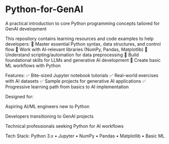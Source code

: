 # Python-for-GenAI
A practical introduction to core Python programming concepts tailored for GenAI development

This repository contains learning resources and code examples to help developers:
🔹 Master essential Python syntax, data structures, and control flow
🔹 Work with AI-relevant libraries (NumPy, Pandas, Matplotlib)
🔹 Understand scripting/automation for data preprocessing
🔹 Build foundational skills for LLMs and generative AI development
🔹 Create basic ML workflows with Python

Features:
✅ Bite-sized Jupyter notebook tutorials
✅ Real-world exercises with AI datasets
✅ Sample projects for generative AI applications
✅ Progressive learning path from basics to AI implementation

Designed for:

Aspiring AI/ML engineers new to Python

Developers transitioning to GenAI projects

Technical professionals seeking Python for AI workflows

Tech Stack: Python 3.x • Jupyter • NumPy • Pandas • Matplotlib • Basic ML

